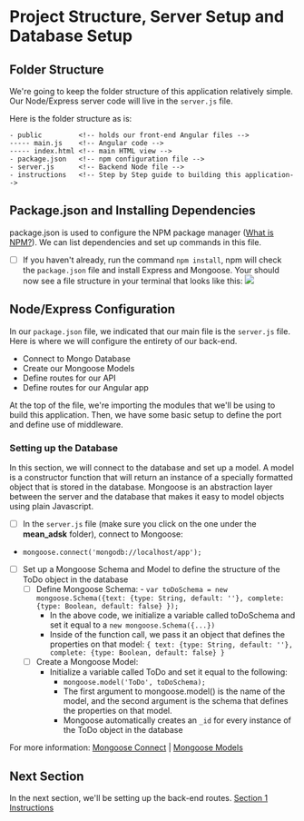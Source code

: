 # Project Structure, Server Setup and Database Setup

## Folder Structure

We're going to keep the folder structure of this application relatively simple. Our Node/Express server code will live in the `server.js` file. 

Here is the folder structure as is:

    - public         <!-- holds our front-end Angular files -->
    ----- main.js    <!-- Angular code -->
    ----- index.html <!-- main HTML view -->
    - package.json   <!-- npm configuration file -->
    - server.js      <!-- Backend Node file -->
    - instructions   <!-- Step by Step guide to building this application-->

## Package.json and Installing Dependencies

package.json is used to configure the NPM package manager ([What is NPM?](https://docs.npmjs.com/getting-started/what-is-npm)). We can list dependencies and set up commands in this file. 

- [ ] If you haven't already, run the command `npm install`, npm will check the `package.json` file and install Express and Mongoose. Your should now see a file structure in your terminal that looks like this: ![](http://i68.tinypic.com/10hr8mq.jpg)

## Node/Express Configuration

In our `package.json` file, we indicated that our main file is the `server.js` file. Here is where we will configure the entirety of our back-end. 
* Connect to Mongo Database
* Create our Mongoose Models
* Define routes for our API
* Define routes for our Angular app

At the top of the file, we're importing the modules that we'll be using to build this application. Then, we have some basic setup to define the port and define use of middleware.

### Setting up the Database
In this section, we will connect to the database and set up a model. A model is a constructor function that will return an instance of a specially formatted object that is stored in the database. Mongoose is an abstraction layer between the server and the database that makes it easy to model objects using plain Javascript.

- [ ] In the `server.js` file (make sure you click on the one under the **mean_adsk** folder), connect to Mongoose:
- `mongoose.connect('mongodb://localhost/app'); `
- [ ] Set up a Mongoose Schema and Model to define the structure of the ToDo object in the database
  - [ ] Define Mongoose Schema:
        - `var toDoSchema = new mongoose.Schema({text: {type: String, default: ''}, complete: {type: Boolean, default: false} });`
    - In the above code, we initialize a variable called toDoSchema and set it equal to a `new mongoose.Schema({...})`
    - Inside of the function call, we pass it an object that defines the properties on that model: `{ text: {type: String, default: ''}, complete: {type: Boolean, default: false} }`
  - [ ] Create a Mongoose Model:
    - Initialize a variable called ToDo and set it equal to the following:
      -  `mongoose.model('ToDo', toDoSchema);`
      -  The first argument to mongoose.model() is the name of the model, and the second argument is the schema that defines the properties on that model. 
      - Mongoose automatically creates an `_id` for every instance of the ToDo object in the database

For more information: [Mongoose Connect](http://mongoosejs.com/docs/connections.html) | [Mongoose Models](http://mongoosejs.com/docs/models.html)

## Next Section

In the next section, we'll be setting up the back-end routes. [Section 1 Instructions](./branch1.md)
